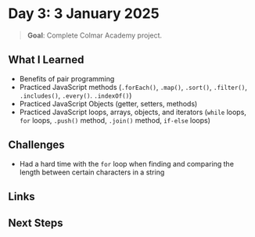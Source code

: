 # Day 3: 3 January 2025

> **Goal**: Complete Colmar Academy project.

## What I Learned

- Benefits of pair programming
- Practiced JavaScript methods (`.forEach()`, `.map()`, `.sort()`, `.filter()`, `.includes()`, `.every()`. `.indexOf()`)
- Practiced JavaScript Objects (getter, setters, methods)
- Practiced JavaScript loops, arrays, objects, and iterators (`while` loops, `for` loops, `.push()` method, `.join()` method, `if-else` loops)

## Challenges

- Had a hard time with the `for` loop when finding and comparing the length between certain characters in a string

## Links

## Next Steps
